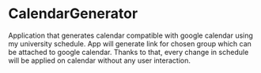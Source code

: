 # CalendarGenerator
Application that generates calendar compatible with google calendar using my university schedule. App will generate link for chosen group which can be attached to google calendar. Thanks to that, every change in schedule will be applied on calendar without any user interaction.
